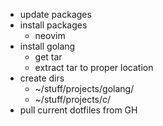 - update packages
- install packages
  - neovim
- install golang
  - get tar
  - extract tar to proper location
- create dirs
  - ~/stuff/projects/golang/
  - ~/stuff/projects/c/
- pull current dotfiles from GH
